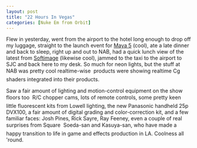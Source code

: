 ```yaml
---
layout: post
title: "22 Hours In Vegas"
categories: [Nuke Em from Orbit]
---
```

Flew in yesterday, went from the airport to the hotel long enough to drop off my luggage, straight to the launch event for <a href="http://www.aliaswavefront.com/en/products/maya/index.shtml" target="linkframe">Maya 5</a> (cool), ate a late dinner and back to sleep, right up and out to NAB, had a quick lunch view of the latest from <a href="http://www.softimage.com/Community/Xsi/Events/NAB_2003/" target="linkframe">Softimage</a> (likewise cool), jammed to the taxi to the airport to SJC and back here to my desk. So much for neon lights, but the stuff at NAB was pretty cool realtime-wise &#151; products were showing realtime Cg shaders integrated into their products.

Saw a fair amount of lighting and motion-control equipment on the show floors too &#151; R/C chopper cams, lots of remote controls, some pretty keen little fluorescent kits from Lowell lighting, the new Panasonic handheld 25p DVX100, a fair amount of digital grading and color-correction kit, and a few familiar faces: Josh Pines, Rick Sayre, Ray Feeney, even a couple of real surprises from Square &#151; Soeda-san and Kasuya-san, who have made a happy transition to life in game and effects production in LA. Coolness all 'round.

<!--more-->

